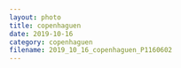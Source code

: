 ```yaml
---
layout: photo
title: copenhaguen
date: 2019-10-16
category: copenhaguen
filename: 2019_10_16_copenhaguen_P1160602
---
```

